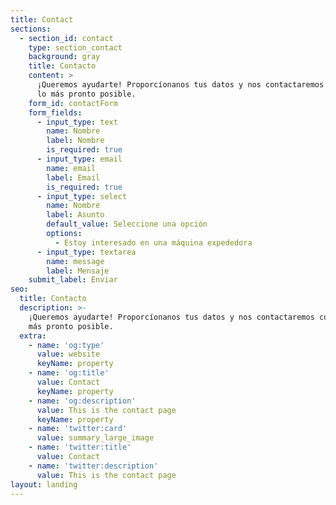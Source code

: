 ```yaml
---
title: Contact
sections:
  - section_id: contact
    type: section_contact
    background: gray
    title: Contacto
    content: >
      ¡Queremos ayudarte! Proporcíonanos tus datos y nos contactaremos contigo
      lo más pronto posible.
    form_id: contactForm
    form_fields:
      - input_type: text
        name: Nombre
        label: Nombre
        is_required: true
      - input_type: email
        name: email
        label: Email
        is_required: true
      - input_type: select
        name: Nombre
        label: Asunto
        default_value: Seleccione una opción
        options:
          - Estoy interesado en una máquina expededora
      - input_type: textarea
        name: message
        label: Mensaje
    submit_label: Enviar
seo:
  title: Contacto
  description: >-
    ¡Queremos ayudarte! Proporcíonanos tus datos y nos contactaremos contigo lo
    más pronto posible.
  extra:
    - name: 'og:type'
      value: website
      keyName: property
    - name: 'og:title'
      value: Contact
      keyName: property
    - name: 'og:description'
      value: This is the contact page
      keyName: property
    - name: 'twitter:card'
      value: summary_large_image
    - name: 'twitter:title'
      value: Contact
    - name: 'twitter:description'
      value: This is the contact page
layout: landing
---
```

